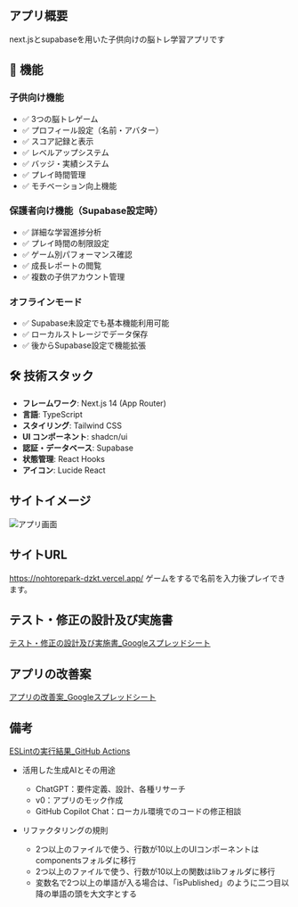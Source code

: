 ## アプリ概要
next.jsとsupabaseを用いた子供向けの脳トレ学習アプリです
## 📱 機能

### 子供向け機能
- ✅ 3つの脳トレゲーム
- ✅ プロフィール設定（名前・アバター）
- ✅ スコア記録と表示
- ✅ レベルアップシステム
- ✅ バッジ・実績システム
- ✅ プレイ時間管理
- ✅ モチベーション向上機能

### 保護者向け機能（Supabase設定時）
- ✅ 詳細な学習進捗分析
- ✅ プレイ時間の制限設定
- ✅ ゲーム別パフォーマンス確認
- ✅ 成長レポートの閲覧
- ✅ 複数の子供アカウント管理

### オフラインモード
- ✅ Supabase未設定でも基本機能利用可能
- ✅ ローカルストレージでデータ保存
- ✅ 後からSupabase設定で機能拡張
## 🛠️ 技術スタック

- **フレームワーク**: Next.js 14 (App Router)
- **言語**: TypeScript
- **スタイリング**: Tailwind CSS
- **UI コンポーネント**: shadcn/ui
- **認証・データベース**: Supabase
- **状態管理**: React Hooks
- **アイコン**: Lucide React
## サイトイメージ
![アプリ画面](https://github.com/yuu514237/sanple_app/blob/3ba46f33fb3d06ce4058684dfe87e3e6e0cf67fc/docs/%E3%82%A2%E3%83%97%E3%83%AA%E3%81%AE%E3%82%A4%E3%83%A1%E3%83%BC%E3%82%B8%E7%94%BB%E5%83%8F.png?raw=true)

## サイトURL
https://nohtorepark-dzkt.vercel.app/
ゲームをするで名前を入力後プレイできます。

## テスト・修正の設計及び実施書
[テスト・修正の設計及び実施書_Googleスプレッドシート](https://docs.google.com/spreadsheets/d/1ph7XaLu4a2k_kDBEpj_ySTBPETJvg5143ZMk5G90DUA/edit?usp=sharing)

## アプリの改善案
[アプリの改善案_Googleスプレッドシート](https://docs.google.com/spreadsheets/d/1fgynpBKhx8zaNkMweeYVQl52bP6Z8dJZOmmY8MHXjQM/edit?usp=sharing)

## 備考
[ESLintの実行結果_GitHub Actions](https://github.com/aihat9161/PortfolioExample_Next.js_BlogAppWorX_ENGINEER-CLASS/actions/runs/14956271682/job/42012343864)

- 活用した生成AIとその用途
  - ChatGPT：要件定義、設計、各種リサーチ
  - v0：アプリのモック作成
  - GitHub Copilot Chat：ローカル環境でのコードの修正相談

- リファクタリングの規則
  - 2つ以上のファイルで使う、行数が10以上のUIコンポーネントはcomponentsフォルダに移行
  - 2つ以上のファイルで使う、行数が10以上の関数はlibフォルダに移行
  - 変数名で2つ以上の単語が入る場合は、「isPublished」のように二つ目以降の単語の頭を大文字とする
